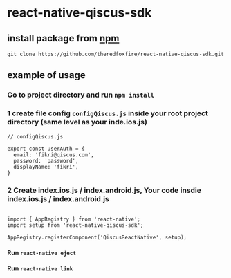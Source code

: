 # react-native-qiscus-sdk

## install package from [npm](https://www.npmjs.com/)

`git clone https://github.com/theredfoxfire/react-native-qiscus-sdk.git`

## example of usage

### Go to project directory and run `npm install`


### 1 create file config `configQiscus.js` inside your root project directory (same level as your inde.ios.js)

```
// configQiscus.js

export const userAuth = {
  email: 'fikri@qiscus.com',
  password: 'password',
  displayName: 'fikri',
}

```

### 2 Create index.ios.js / index.android.js, Your code insdie index.ios.js / index.android.js
```

import { AppRegistry } from 'react-native';
import setup from 'react-native-qiscus-sdk';

AppRegistry.registerComponent('QiscusReactNative', setup);

```

#### Run `react-native eject`

#### Run `react-native link`
